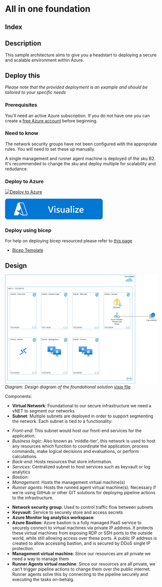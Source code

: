 # All in one foundation
## Index

## Description
This sample architecture aims to give you a headstart to deploying a secure and scalable environment within Azure. 

## Deploy this 
*Please note that the provided deployment is an example and should be tailored to your specific needs* 
### Prerequisites
You'll need an active Azure subscription. If you do not have one you can create a [free Azure account](https://azure.microsoft.com/free/) before beginning.

### Need to know
The network security groups have not been configured with the appropriate rules. You will need to set these up manually.

A single management and runner agent machine is deployed of the sku B2. It's recommended to change the sku and deploy multiple for scalability and redudance.

### Deploy to Azure
[![Deploy to Azure](https://aka.ms/deploytoazurebutton)](https://portal.azure.com/#create/Microsoft.Template/uri/https%3A%2F%2Fraw.githubusercontent.com%2Fmarcdekeyser%2Frefarch%2Frefs%2Fheads%2Fmain%2Fcode%2Fsol_foundation%2Fmain.json)

[![Visualize](https://raw.githubusercontent.com/Azure/azure-quickstart-templates/master/1-CONTRIBUTION-GUIDE/images/visualizebutton.svg?sanitize=true)](http://armviz.io/#/?load=https%3A%2F%2Fraw.githubusercontent.com%2Fmarcdekeyser%2Frefarch%2Frefs%2Fheads%2Fmain%2Fcode%2Fsol_foundation%2Fmain.json)

### Deploy using bicep
For help on deploying bicep resourced please refer to [this page](/code/DeployBicep.md)
* [Bicep Template](https://github.com/marcdekeyser/refarch/blob/man/code/sol_foundation/)  

## Design
![Foundational solution platform](/Solutions/Foundation/images/sol_foundation.png)
*Diagram: Design diagram of the foundational solution*
[visio file](/Solutions/Foundation/diagrams/sol_foundation.vsdx)

Components:
* **Virtual Network**: Foundational to our secure infrastructure we need a vNET to segment our networks
* **Subnet**: Multiple subnets are deployed in order to support segmenting the network. Each subnet is tied to a functionality:
- *Front-end*: This subnet would host our front-end services for the application.
- *Business logic*: Also known as 'middle-tier', this network is used to host any resources which function to coordinate the application, process commands, make logical decisions and evaluations, or perform calculations. 
- *Back-end*: Hosts resources that store information. 
- *Services*: Centralized subnet to host services such as keyvault or log analytics
- *Bastion*: 
- *Management*: Hosts the management virtual machine(s)
- *Runner agents*: Hosts the runned agent virtual machine(s). Necessary if we're using GitHub or other GIT solutions for deploying pipeline actions to the infrastructure.
* **Network security group**: Used to control traffic flow between subnets
* **Keyvault**: Service to securely store and access secrets
* **Azure Monitor log analytics workspace**: 
* **Azure Bastion**: Azure bastion is a fully managed PaaS service to securely connect to virtual machines via private IP address. It protects these virtual machines from exposing RDP or SSH ports to the outside world, while still allowing access over these ports.
A public IP address is created to allow accessing bastion, and is secured by DDoS single IP protection.
* **Management virtual machine**: Since our resources are all private we need a way to manage them
* **Runner Agents virtual machine**: Since our resources are all private, we can't trigger pipeline actions to change them over the public internet. Runner agents solve this by connecting to the pipeline securely and executing the tasks on-behalg.
